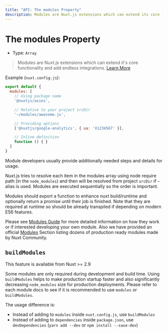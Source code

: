 ```yaml
---
title: "API: The modules Property"
description: Modules are Nuxt.js extensions which can extend its core functionality and add endless integrations.
---
```


# The modules Property

- Type: `Array`

> Modules are Nuxt.js extensions which can extend it's core functionality and add endless integrations.  [Learn More](/guide/modules)

Example (`nuxt.config.js`):

```js
export default {
  modules: [
    // Using package name
    '@nuxtjs/axios',

    // Relative to your project srcDir
    '~/modules/awesome.js',

    // Providing options
    ['@nuxtjs/google-analytics', { ua: 'X1234567' }],

    // Inline definition
    function () { }
  ]
}
```
Module developers usually provide additionally needed steps and details for usage.

Nuxt.js tries to resolve each item in the modules array using node require path (in the `node_modules`) and then will be resolved from project `srcDir` if `~` alias is used. Modules are executed sequentially so the order is important.

Modules should export a function to enhance nuxt build/runtime and optionally return a promise until their job is finished.
Note that they are required at runtime so should be already transpiled if depending on modern ES6 features.


Please see [Modules Guide](/guide/modules) for more detailed information on how they work or if interested developing your own module.
Also we have provided an official [Modules](https://github.com/nuxt-community/awesome-nuxt#modules) Section listing dozens of production ready modules made by Nuxt Community.

## `buildModules`

<div class="Alert Alert--info">

This feature is available from Nuxt >= 2.9

</div>

Some modules are only required during development and build time. Using `buildModules` helps to make production startup faster and also significantly decreasing `node_modules` size for production deployments. Please refer to each module docs to see if it is recommended to use `modules` or `buildModules`.

The usage difference is:

- Instead of adding to `modules` inside `nuxt.config.js`, use `buildModules`
- Instead of adding to `dependencies` inside `package.json`, use `devDependencies` (`yarn add --dev` or `npm install --save-dev`)

